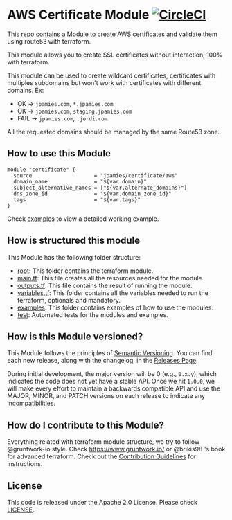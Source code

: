 # AWS Certificate Module [![CircleCI](https://circleci.com/gh/jpamies/terraform-aws-certificate.svg?style=svg)](https://circleci.com/gh/jpamies/terraform-aws-certificate)
This repo contains a Module to create AWS certificates and validate them  using route53 with terraform.

This module allows you to create SSL certificates without interaction, 100% with terraform.

This module can be used to create wildcard certificates, certificates with multiples subdomains but won't work with certificates with different domains. Ex:

- OK -> `jpamies.com`, `*.jpamies.com`
- OK -> `jpamies.com`, `staging.jpamies.com`
- FAIL -> `jpamies.com`, `.jordi.com`

All the requested domains should be managed by the same Route53 zone.

## How to use this Module

```hcl
module "certificate" {
  source                    = "jpamies/certificate/aws"
  domain_name               = "${var.domain}"
  subject_alternative_names = ["${var.alternate_domains}"]
  dns_zone_id               = "${var.domain_zone_id}"
  tags                      = "${var.tags}"
}
```

Check [examples](https://github.com/jpamies/terraform-aws-certificate/tree/master/examples) to view a detailed working example.


## How is structured this module

This Module has the following folder structure:

* [root](https://github.com/jpamies/terraform-aws-certificate/tree/master): This folder contains the terraform module.
 *  [main.tf](https://github.com/jpamies/terraform-aws-certificate/tree/master/main.tf): This file creates all the resources needed for the module.
 * [outputs.tf](https://github.com/jpamies/terraform-aws-certificate/tree/master/main.tf): This file contains the result of running the module.
 *  [variables.tf](https://github.com/jpamies/terraform-aws-certificate/tree/master/main.tf): This folder contains all the variables needed to run the terraform, optionals and mandatory.
* [examples](https://github.com/jpamies/terraform-aws-certificate/tree/master/examples): This folder contains examples of how to use the modules.
* [test](https://github.com/jpamies/terraform-aws-certificate/tree/master/test): Automated tests for the modules and examples.

## How is this Module versioned?

This Module follows the principles of [Semantic Versioning](http://semver.org/). You can find each new release,
along with the changelog, in the [Releases Page](../../releases).

During initial development, the major version will be 0 (e.g., `0.x.y`), which indicates the code does not yet have a
stable API. Once we hit `1.0.0`, we will make every effort to maintain a backwards compatible API and use the MAJOR,
MINOR, and PATCH versions on each release to indicate any incompatibilities.

## How do I contribute to this Module?

Everything related with terraform module structure, we try to follow @gruntwork-io style. Check https://www.gruntwork.io/ or @brikis98 's book for advanced terraform. Check out the [Contribution Guidelines](https://github.com/jpamies/terraform-aws-certificate/tree/master/CONTRIBUTING.md) for instructions.

## License

This code is released under the Apache 2.0 License. Please check [LICENSE](https://github.com/jpamies/terraform-aws-certificate/tree/master/LICENSE).
